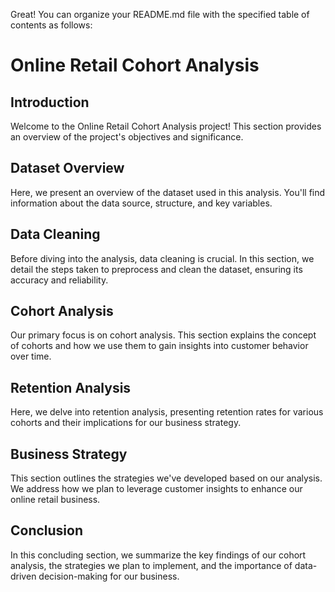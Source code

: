Great! You can organize your README.md file with the specified table of contents as follows:

# Online Retail Cohort Analysis

## Introduction

Welcome to the Online Retail Cohort Analysis project! This section provides an overview of the project's objectives and significance.

## Dataset Overview

Here, we present an overview of the dataset used in this analysis. You'll find information about the data source, structure, and key variables.

## Data Cleaning

Before diving into the analysis, data cleaning is crucial. In this section, we detail the steps taken to preprocess and clean the dataset, ensuring its accuracy and reliability.

## Cohort Analysis

Our primary focus is on cohort analysis. This section explains the concept of cohorts and how we use them to gain insights into customer behavior over time.

## Retention Analysis

Here, we delve into retention analysis, presenting retention rates for various cohorts and their implications for our business strategy.

## Business Strategy

This section outlines the strategies we've developed based on our analysis. We address how we plan to leverage customer insights to enhance our online retail business.

## Conclusion

In this concluding section, we summarize the key findings of our cohort analysis, the strategies we plan to implement, and the importance of data-driven decision-making for our business.
